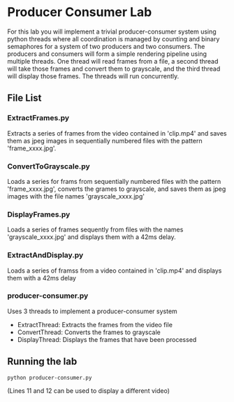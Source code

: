# Producer Consumer Lab

For this lab you will implement a trivial producer-consumer system using
python threads where all coordination is managed by counting and binary
semaphores for a system of two producers and two consumers. The producers and
consumers will form a simple rendering pipeline using multiple threads. One
thread will read frames from a file, a second thread will take those frames
and convert them to grayscale, and the third thread will display those
frames. The threads will run concurrently.

## File List
### ExtractFrames.py
Extracts a series of frames from the video contained in 'clip.mp4' and saves
them as jpeg images in sequentially numbered files with the pattern
'frame_xxxx.jpg'.

### ConvertToGrayscale.py
Loads a series for frams from sequentially numbered files with the pattern
'frame_xxxx.jpg', converts the grames to grayscale, and saves them as jpeg
images with the file names 'grayscale_xxxx.jpg'

### DisplayFrames.py
Loads a series of frames sequently from files with the names
'grayscale_xxxx.jpg' and displays them with a 42ms delay.

### ExtractAndDisplay.py
Loads a series of framss from a video contained in 'clip.mp4' and displays
them with a 42ms delay

### producer-consumer.py
Uses 3 threads to implement a producer-consumer system
* ExtractThread: Extracts the frames from the video file
* ConvertThread: Converts the frames to grayscale
* DisplayThread: Displays the frames that have been processed

## Running the lab

```
python producer-consumer.py
```
(Lines 11 and 12 can be used to display a different video)
